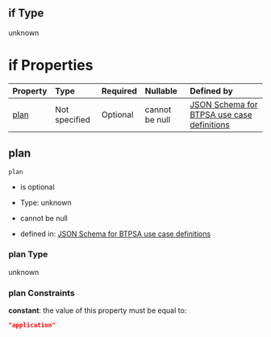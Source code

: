 ## if Type

unknown

# if Properties

| Property      | Type          | Required | Nullable       | Defined by                                                                                                                                                                                                                                  |
| :------------ | :------------ | :------- | :------------- | :------------------------------------------------------------------------------------------------------------------------------------------------------------------------------------------------------------------------------------------ |
| [plan](#plan) | Not specified | Optional | cannot be null | [JSON Schema for BTPSA use case definitions](btpsa-usecase-properties-services-items-allof-1-then-allof-21-then-allof-0-if-properties-plan.md "undefined#/properties/services/items/allOf/1/then/allOf/21/then/allOf/0/if/properties/plan") |

## plan



`plan`

*   is optional

*   Type: unknown

*   cannot be null

*   defined in: [JSON Schema for BTPSA use case definitions](btpsa-usecase-properties-services-items-allof-1-then-allof-21-then-allof-0-if-properties-plan.md "undefined#/properties/services/items/allOf/1/then/allOf/21/then/allOf/0/if/properties/plan")

### plan Type

unknown

### plan Constraints

**constant**: the value of this property must be equal to:

```json
"application"
```
